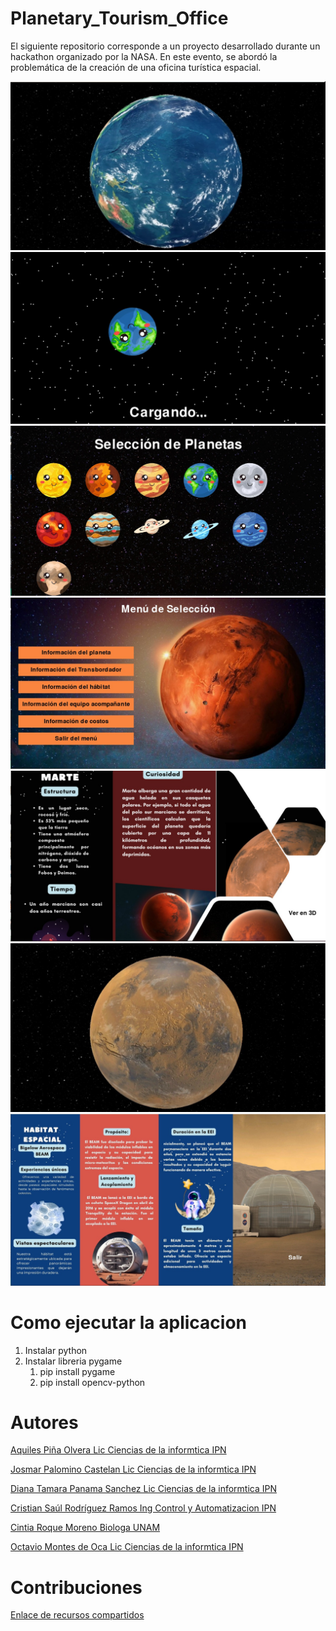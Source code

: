 # Planetary_Tourism_Office
El siguiente repositorio corresponde a un proyecto desarrollado durante un hackathon organizado por la NASA. En este evento, se abordó la problemática de la creación de una oficina turística espacial.

![Planeta](Presentacion/Planeta1.jpeg)
![Pantalla Carga](Presentacion/Planetacargando.jpeg)
![Seleccion Planetas](Presentacion/SeleccionarPlanetas.jpeg)
![Menu seleccion](Presentacion/Marteseleccion.jpeg)
![Marte](Presentacion/Marteinfo.jpeg)
![Marte 3d](Presentacion/Marte3d.jpeg)
![Marte informacion](Presentacion/Habitatmarte.jpeg)

# Como ejecutar la aplicacion 
1. Instalar python 
2. Instalar libreria pygame 
    1. pip install pygame
    2. pip install opencv-python

# Autores
[Aquiles Piña Olvera Lic Ciencias de la informtica IPN](https://github.com/Aquilespina)



[Josmar Palomino Castelan  Lic Ciencias de la informtica IPN ](https://github.com/Josmar360)



[Diana Tamara Panama Sanchez Lic Ciencias de la informtica IPN ](https://github.com/tammy275)



[Cristian Saúl Rodríguez Ramos   Ing Control y Automatizacion IPN ](https://github.com/saulrodriguezsk)


[Cintia Roque Moreno   Biologa  UNAM ](https://github.com/Cintiaroque)



[Octavio Montes de Oca Lic Ciencias de la informtica IPN  ](https://github.com/BrandonOctavioNM)


# Contribuciones 
[Enlace de recursos compartidos](https://docs.google.com/document/d/1AFmSM90XOLLH5FpPl91B1ddmhwUBrxzl/edit?usp=sharing&ouid=103950574731304001606&rtpof=true&sd=true)






